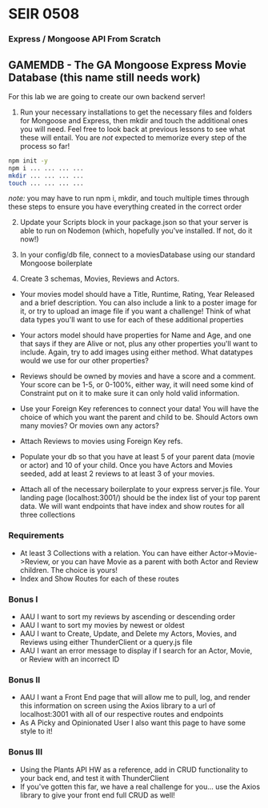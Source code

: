 # SEIR 0508

### Express / Mongoose API From Scratch

## GAMEMDB - The GA Mongoose Express Movie Database (this name still needs work)

For this lab we are going to create our own backend server! 

1) Run your necessary installations to get the necessary files and folders for Mongoose and Express, then mkdir and touch the additional ones you will need. Feel free to look back at previous lessons to see what these will entail. You are _not_ expected to memorize every step of the process so far!

```sh
npm init -y
npm i ... ... ... ...
mkdir ... ... ... ...
touch ... ... ... ...
```

_note:_ you may have to run npm i, mkdir, and touch multiple times through these steps to ensure you have everything created in the correct order

2) Update your Scripts block in your package.json so that your server is able to run on Nodemon (which, hopefully you've installed. If not, do it now!)

3) In your config/db file, connect to a moviesDatabase using our standard Mongoose boilerplate

4) Create 3 schemas, Movies, Reviews and Actors. 

-  Your movies model should have a Title, Runtime, Rating, Year Released and a brief description. You can also include a link to a poster image for it, or try to upload an image file if you want a challenge! Think of what data types you'll want to use for each of these additional properties

- Your actors model should have properties for Name and Age, and one that says if they are Alive or not, plus any other properties you'll want to include. Again, try to add images using either method. What datatypes would we use for our other properties?

- Reviews should be owned by movies and have a score and a comment. Your score can be 1-5, or 0-100%, either way, it will need some kind of Constraint put on it to make sure it can only hold valid information.

- Use your Foreign Key references to connect your data! You will have the choice of which you want the parent and child to be. Should Actors own many movies? Or movies own any actors?

- Attach Reviews to movies using Foreign Key refs.

- Populate your db so that you have at least 5 of your parent data (movie or actor) and 10 of your child. Once you have Actors and Movies seeded, add at least 2 reviews to at least 3 of your movies.

- Attach all of the necessary boilerplate to your express server.js file. Your landing page (localhost:3001/) should be the index list of your top parent data. We will want endpoints that have index and show routes for all three collections


### Requirements

- At least 3 Collections with a relation. You can have either Actor->Movie->Review, or you can have Movie as a parent with both Actor and Review children. The choice is yours!
- Index and Show Routes for each of these routes


### Bonus I
- AAU I want to sort my reviews by ascending or descending order
- AAU I want to sort my movies by newest or oldest
- AAU I want to Create, Update, and Delete my Actors, Movies, and Reviews using either ThunderClient or a query.js file
- AAU I want an error message to display if I search for an Actor, Movie, or Review with an incorrect ID


### Bonus II

- AAU I want a Front End page that will allow me to pull, log, and render this information on screen using the Axios library to a url of localhost:3001 with all of our respective routes and endpoints
- As A Picky and Opinionated User I also want this page to have some style to it!

### Bonus III
- Using the Plants API HW as a reference, add in CRUD functionality to your back end, and test it with ThunderClient
- If you've gotten this far, we have a real challenge for you... use the Axios library to give your front end full CRUD as well!
